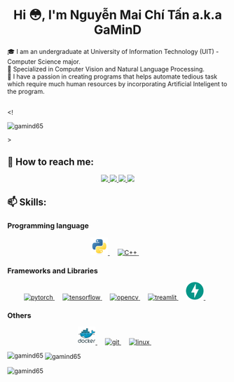 
<h1 align="center">Hi 😳, I'm Nguyễn Mai Chí Tấn a.k.a GaMinD</h1>
<h3 align="center"></h3>
🎓 I am an undergraduate at University of Information Technology (UIT) - Computer Science major. <br />
🤖 Specialized in Computer Vision and Natural Language Processing. <br />
🦾 I have a passion in creating programs that helps automate tedious task which require much human resources by incorporating Artificial Inteligent to the program. <br />


<br>


<! <p align="left"> <img src="https://komarev.com/ghpvc/?username=gamind65&label=Profile%20views&color=0e75b6&style=flat" alt="gamind65" /> </p> >




## 🔎 How to reach me:


<p align="center">
  <a href="https://www.linkedin.com/in/nmctan6503/" target="_blank">
    <img src="https://img.icons8.com/fluent/48/000000/linkedin.png"/>
  </a>
  <a href="https://www.facebook.com/tan.maichi.14/" alt="Facebook">
    <img src="https://img.icons8.com/fluent/48/000000/facebook-new.png" target="_blank" />
  </a> 
 
  <a href="https://github.com/gamind65/" alt="Github">
    <img src="https://img.icons8.com/fluent/48/000000/github.png"/>
  </a> 
  <a href="mailto:nmctan3056@gmail.com" alt="Email">
    <img src="https://img.icons8.com/fluent/48/000000/mailing.png"/>
  </a>
 
</p>

## 📫 Skills:

### Programming language
<p align="center">
<a href="https://www.python.org" target="_blank" rel="noreferrer"> <img src="https://raw.githubusercontent.com/devicons/devicon/master/icons/python/python-original.svg" alt="python" width="40" height="40"/> </a>  &emsp; 
  <a href="https://cplusplus.com" target="_blank" rel="noreferrer"> <img src="https://upload.wikimedia.org/wikipedia/commons/1/18/ISO_C%2B%2B_Logo.svg" alt="C++" width="40" height="40"/> </a> &emsp; 
</p>

### Frameworks and Libraries


<p align="center">
  <a href="https://pytorch.org/" target="_blank" rel="noreferrer"> <img src="https://www.vectorlogo.zone/logos/pytorch/pytorch-icon.svg" alt="pytorch" width="40" height="40"/> </a> &emsp; 
  <a href="https://www.tensorflow.org" target="_blank" rel="noreferrer"> <img src="https://www.vectorlogo.zone/logos/tensorflow/tensorflow-icon.svg" alt="tensorflow" width="40" height="40"/> </a> &emsp; 
  <a href="https://opencv.org/" target="_blank" rel="noreferrer"> <img src="https://www.vectorlogo.zone/logos/opencv/opencv-icon.svg" alt="opencv" width="40" height="40"/> </a> &emsp; 
  <a href="https://streamlit.io/" target="_blank" rel="noreferrer"> <img src="https://raw.githubusercontent.com/gilbarbara/logos/master/logos/streamlit.svg" alt="treamlit" width="40" height="40"/> </a> &emsp;
  <a href="https://fastapi.tiangolo.com/" target="_blank" rel="noreferrer"> <img src="https://raw.githubusercontent.com/devicons/devicon/master/icons/fastapi/fastapi-original.svg" alt="fastapi" width="40" height="40"/> </a> &emsp; 
</p>



### Others
<p align="center">
  <a href="https://www.docker.com/" target="_blank" rel="noreferrer"> <img src="https://raw.githubusercontent.com/devicons/devicon/master/icons/docker/docker-original-wordmark.svg" alt="docker" width="40" height="40"/> </a> &emsp; 
  <a href="https://git-scm.com/" target="_blank" rel="noreferrer"> <img src="https://www.vectorlogo.zone/logos/git-scm/git-scm-icon.svg" alt="git" width="40" height="40"/> </a> &emsp; 
  <a href="https://ubuntu.com/" target="_blank" rel="noreferrer"> <img src="https://www.vectorlogo.zone/logos/ubuntu/ubuntu-icon.svg" alt="linux" width="40" height="40"/> </a> &emsp;  
  </p>




<p><img align="left" src="https://github-readme-stats.vercel.app/api/top-langs?username=gamind65&show_icons=true&locale=en&layout=compact" alt="gamind65" /></p>

<p>&nbsp;<img align="center" src="https://github-readme-stats.vercel.app/api?username=gamind65&show_icons=true&locale=en" alt="gamind65" /></p>

<p><img align="center" src="https://github-readme-streak-stats.herokuapp.com/?user=gamind65&" alt="gamind65" /></p>
